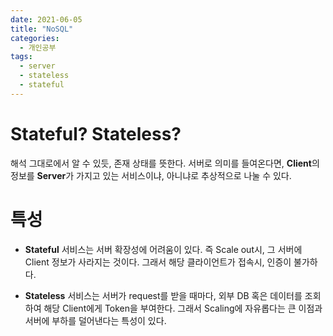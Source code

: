 ```yaml
---
date: 2021-06-05
title: "NoSQL"
categories:
  - 개인공부
tags:
  - server
  - stateless
  - stateful
---
```


# Stateful? Stateless?

해석 그대로에서 알 수 있듯, 존재 상태를 뜻한다.
서버로 의미를 들여온다면, **Client**의 정보를 **Server**가 가지고 있는 서비스이냐, 아니냐로 추상적으로 나눌 수 있다.

# 특성

- **Stateful** 서비스는 서버 확장성에 어려움이 있다. 즉 Scale out시, 그 서버에 Client 정보가 사라지는 것이다. 그래서 해당 클라이언트가 접속시, 인증이 불가하다.

- **Stateless** 서비스는 서버가 request를 받을 때마다, 외부 DB 혹은 데이터를 조회하여 해당 Client에게 Token을 부여한다. 그래서 Scaling에 자유롭다는 큰 이점과 서버에 부하를 덜어낸다는 특성이 있다.

